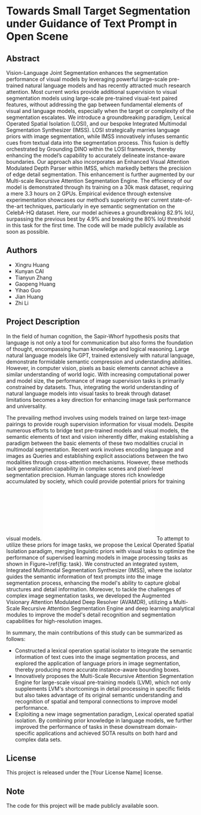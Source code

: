 # Towards Small Target Segmentation under Guidance of Text Prompt in Open Scene

## Abstract
Vision-Language Joint Segmentation enhances the segmentation performance of visual models by leveraging powerful large-scale pre-trained natural language models and has recently attracted much research attention. Most current works provide additional supervision to visual segmentation models using large-scale pre-trained visual-text paired features, without addressing the gap between fundamental elements of visual and language models, especially when the target or complexity of the segmentation escalates. We introduce a groundbreaking paradigm, Lexical Operated Spatial Isolation (LOSI), and our bespoke Integrated Multimodal Segmentation Synthesizer (IMSS). LOSI strategically marries language priors with image segmentation, while IMSS innovatively infuses semantic cues from textual data into the segmentation process. This fusion is deftly orchestrated by Grounding DINO within the LOSI framework, thereby enhancing the model’s capability to accurately delineate instance-aware boundaries. Our approach also incorporates an Enhanced Visual Attention Modulated Depth Parser within IMSS, which markedly betters the precision of edge detail segmentation. This enhancement is further augmented by our Multi-scale Recursive Attention Segmentation Engine. The efficiency of our model is demonstrated through its training on a 30k mask dataset, requiring a mere 3.3 hours on 2 GPUs. Empirical evidence through extensive experimentation showcases our method’s superiority over current state-of-the-art techniques, particularly in eye semantic segmentation on the CelebA-HQ dataset. Here, our model achieves a groundbreaking 82.9% IoU, surpassing the previous best by 4.9% and breaking the 80% IoU threshold in this task for the first time. The code will be made publicly available as soon as possible.

## Authors
- Xingru Huang
- Kunyan CAI
- Tianyun Zhang
- Gaopeng Huang
- Yihao Guo
- Jian Huang
- Zhi Li

## Project Description
In the field of human cognition, the Sapir-Whorf hypothesis posits that language is not only a tool for communication but also forms the foundation of thought, encompassing human knowledge and logical reasoning. Large natural language models like GPT, trained extensively with natural language, demonstrate formidable semantic compression and understanding abilities. However, in computer vision, pixels as basic elements cannot achieve a similar understanding of world logic. With increasing computational power and model size, the performance of image supervision tasks is primarily constrained by datasets. Thus, integrating the world understanding of natural language models into visual tasks to break through dataset limitations becomes a key direction for enhancing image task performance and universality.

The prevailing method involves using models trained on large text-image pairings to provide rough supervision information for visual models. Despite numerous efforts to bridge text pre-trained models and visual models, the semantic elements of text and vision inherently differ, making establishing a paradigm between the basic elements of these two modalities crucial in multimodal segmentation. Recent work involves encoding language and images as Queries and establishing explicit associations between the two modalities through cross-attention mechanisms. However, these methods lack generalization capability in complex scenes and pixel-level segmentation precision. Human language stores rich knowledge accumulated by society, which could provide potential priors for training visual models.
![The figure shows the eye segmentation of our proposed IMSS under eye-related text prompts. LOSI uses text priors to drive LVM to perceive the semantic information of the overall image to segment the target.](./images/figure_1_task.pdf)
To attempt to utilize these priors for image tasks, we propose the Lexical Operated Spatial Isolation paradigm, merging linguistic priors with visual tasks to optimize the performance of supervised learning models in image processing tasks as shown in Figure~\ref{fig: task}. We constructed an integrated system, Integrated Multimodal Segmentation Synthesizer (IMSS), where the isolator guides the semantic information of text prompts into the image segmentation process, enhancing the model's ability to capture global structures and detail information. Moreover, to tackle the challenges of complex image segmentation tasks, we developed the Augmented Visionary Attention Modulated Deep Resolver (AVAMDR), utilizing a Multi-Scale Recursive Attention Segmentation Engine and deep learning analytical modules to improve the model's detail recognition and segmentation capabilities for high-resolution images.

In summary, the main contributions of this study can be summarized as follows:
- Constructed a lexical operation spatial isolator to integrate the semantic information of text cues into the image segmentation process, and explored the application of language priors in image segmentation, thereby producing more accurate instance-aware bounding boxes.
- Innovatively proposes the Multi-Scale Recursive Attention Segmentation Engine for large-scale visual pre-training models (LVM), which not only supplements LVM's shortcomings in detail processing in specific fields but also takes advantage of its original semantic understanding and recognition of spatial and temporal connections to improve model performance.
- Exploiting a new image segmentation paradigm, Lexical operated spatial isolation. By combining prior knowledge in language models, we further improved the performance of tasks in these downstream domain-specific applications and achieved SOTA results on both hard and complex data sets.

## License
This project is released under the [Your License Name] license.

## Note
The code for this project will be made publicly available soon.
